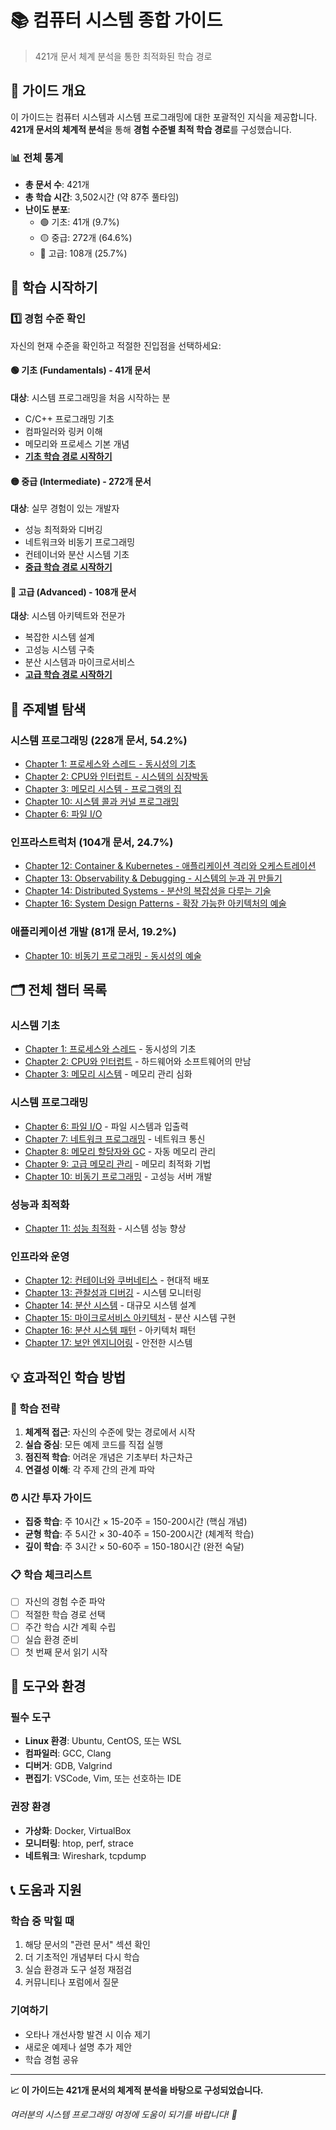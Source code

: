 # 📚 컴퓨터 시스템 종합 가이드

> 421개 문서 체계 분석을 통한 최적화된 학습 경로

## 🎯 가이드 개요

이 가이드는 컴퓨터 시스템과 시스템 프로그래밍에 대한 포괄적인 지식을 제공합니다. 
**421개 문서의 체계적 분석**을 통해 **경험 수준별 최적 학습 경로**를 구성했습니다.

### 📊 전체 통계
- **총 문서 수**: 421개
- **총 학습 시간**: 3,502시간 (약 87주 풀타임)
- **난이도 분포**: 
  - 🟢 기초: 41개 (9.7%)
  - 🟡 중급: 272개 (64.6%)
  - 🔴 고급: 108개 (25.7%)

## 🚀 학습 시작하기

### 1️⃣ 경험 수준 확인
자신의 현재 수준을 확인하고 적절한 진입점을 선택하세요:

#### 🟢 기초 (Fundamentals) - 41개 문서
**대상**: 시스템 프로그래밍을 처음 시작하는 분
- C/C++ 프로그래밍 기초
- 컴파일러와 링커 이해
- 메모리와 프로세스 기본 개념
- **[기초 학습 경로 시작하기](./learning-paths/fundamentals/)**

#### 🟡 중급 (Intermediate) - 272개 문서  
**대상**: 실무 경험이 있는 개발자
- 성능 최적화와 디버깅
- 네트워크와 비동기 프로그래밍
- 컨테이너와 분산 시스템 기초
- **[중급 학습 경로 시작하기](./learning-paths/intermediate/)**

#### 🔴 고급 (Advanced) - 108개 문서
**대상**: 시스템 아키텍트와 전문가
- 복잡한 시스템 설계
- 고성능 시스템 구축
- 분산 시스템과 마이크로서비스
- **[고급 학습 경로 시작하기](./learning-paths/advanced/)**

## 📖 주제별 탐색

### 시스템 프로그래밍 (228개 문서, 54.2%)
- [Chapter 1: 프로세스와 스레드 - 동시성의 기초](./chapter-01-process-thread/)
- [Chapter 2: CPU와 인터럽트 - 시스템의 심장박동](./chapter-02-cpu-interrupt/)
- [Chapter 3: 메모리 시스템 - 프로그램의 집](./chapter-03-memory-system/)
- [Chapter 10: 시스템 콜과 커널 프로그래밍](./chapter-10-syscall-kernel/)
- [Chapter 6: 파일 I/O](./chapter-06-file-io/)

### 인프라스트럭처 (104개 문서, 24.7%)
- [Chapter 12: Container & Kubernetes - 애플리케이션 격리와 오케스트레이션](./chapter-12-container-kubernetes/)
- [Chapter 13: Observability & Debugging - 시스템의 눈과 귀 만들기](./chapter-13-observability-debugging/)
- [Chapter 14: Distributed Systems - 분산의 복잡성을 다루는 기술](./chapter-14-distributed-systems/)
- [Chapter 16: System Design Patterns - 확장 가능한 아키텍처의 예술](./chapter-16-system-design-patterns/)

### 애플리케이션 개발 (81개 문서, 19.2%)
- [Chapter 10: 비동기 프로그래밍 - 동시성의 예술](./chapter-10-async-programming/)


## 🗂️ 전체 챕터 목록

### 시스템 기초
- [Chapter 1: 프로세스와 스레드](./chapter-01-process-thread/) - 동시성의 기초
- [Chapter 2: CPU와 인터럽트](./chapter-02-cpu-interrupt/) - 하드웨어와 소프트웨어의 만남  
- [Chapter 3: 메모리 시스템](./chapter-03-memory-system/) - 메모리 관리 심화

### 시스템 프로그래밍
- [Chapter 6: 파일 I/O](./chapter-06-file-io/) - 파일 시스템과 입출력
- [Chapter 7: 네트워크 프로그래밍](./chapter-07-network-programming/) - 네트워크 통신
- [Chapter 8: 메모리 할당자와 GC](./chapter-08-memory-allocator-gc/) - 자동 메모리 관리
- [Chapter 9: 고급 메모리 관리](./chapter-09-advanced-memory-management/) - 메모리 최적화 기법
- [Chapter 10: 비동기 프로그래밍](./chapter-10-async-programming/) - 고성능 서버 개발

### 성능과 최적화
- [Chapter 11: 성능 최적화](./chapter-11-performance-optimization/) - 시스템 성능 향상

### 인프라와 운영
- [Chapter 12: 컨테이너와 쿠버네티스](./chapter-12-container-kubernetes/) - 현대적 배포
- [Chapter 13: 관찰성과 디버깅](./chapter-13-observability-debugging/) - 시스템 모니터링
- [Chapter 14: 분산 시스템](./chapter-14-distributed-systems/) - 대규모 시스템 설계
- [Chapter 15: 마이크로서비스 아키텍처](./chapter-15-microservices-architecture/) - 분산 시스템 구현
- [Chapter 16: 분산 시스템 패턴](./chapter-16-distributed-system-patterns/) - 아키텍처 패턴
- [Chapter 17: 보안 엔지니어링](./chapter-17-security-engineering/) - 안전한 시스템

## 💡 효과적인 학습 방법

### 🎯 학습 전략
1. **체계적 접근**: 자신의 수준에 맞는 경로에서 시작
2. **실습 중심**: 모든 예제 코드를 직접 실행
3. **점진적 학습**: 어려운 개념은 기초부터 차근차근
4. **연결성 이해**: 각 주제 간의 관계 파악

### ⏰ 시간 투자 가이드
- **집중 학습**: 주 10시간 × 15-20주 = 150-200시간 (핵심 개념)
- **균형 학습**: 주 5시간 × 30-40주 = 150-200시간 (체계적 학습)  
- **깊이 학습**: 주 3시간 × 50-60주 = 150-180시간 (완전 숙달)

### 📋 학습 체크리스트
- [ ] 자신의 경험 수준 파악
- [ ] 적절한 학습 경로 선택
- [ ] 주간 학습 시간 계획 수립
- [ ] 실습 환경 준비
- [ ] 첫 번째 문서 읽기 시작

## 🔧 도구와 환경

### 필수 도구
- **Linux 환경**: Ubuntu, CentOS, 또는 WSL
- **컴파일러**: GCC, Clang
- **디버거**: GDB, Valgrind
- **편집기**: VSCode, Vim, 또는 선호하는 IDE

### 권장 환경
- **가상화**: Docker, VirtualBox
- **모니터링**: htop, perf, strace
- **네트워크**: Wireshark, tcpdump

## 📞 도움과 지원

### 학습 중 막힐 때
1. 해당 문서의 "관련 문서" 섹션 확인
2. 더 기초적인 개념부터 다시 학습
3. 실습 환경과 도구 설정 재점검
4. 커뮤니티나 포럼에서 질문

### 기여하기
- 오타나 개선사항 발견 시 이슈 제기
- 새로운 예제나 설명 추가 제안
- 학습 경험 공유

---

**📈 이 가이드는 421개 문서의 체계적 분석을 바탕으로 구성되었습니다.**

*여러분의 시스템 프로그래밍 여정에 도움이 되기를 바랍니다! 🚀*
